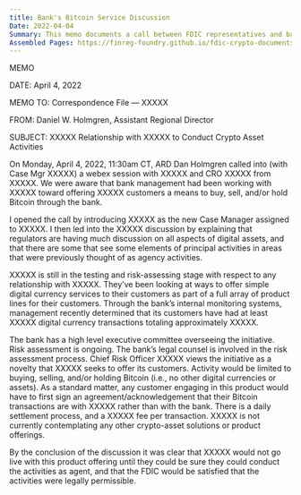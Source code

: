 ```yaml
---
title: Bank's Bitcoin Service Discussion
Date: 2022-04-04
Summary: This memo documents a call between FDIC representatives and bank management regarding the bank's potential relationship with a third party to offer Bitcoin services to customers. The bank was in the testing and risk assessment stage for offering customers the ability to buy, sell, and hold Bitcoin. Bank management noted they had identified approximately XXXXX digital currency transactions by their customers totaling XXXXX. The bank had established an executive committee overseeing the initiative and involved legal counsel in the risk assessment. The proposed activity would be limited to Bitcoin transactions only, with customers required to sign an acknowledgment that transactions would be with the third party rather than the bank. The memo indicates the bank would not proceed with the offering until they could ensure the activities would be conducted as agent and that the FDIC would consider them legally permissible. (AI-generated)
Assembled Pages: https://finreg-foundry.github.io/fdic-crypto-documents//assets/assembled_pages/document_42422.pdf
---
```

MEMO

DATE: April 4, 2022

MEMO TO: Correspondence File — XXXXX

FROM: Daniel W. Holmgren, Assistant Regional Director

SUBJECT: XXXXX Relationship with XXXXX to Conduct Crypto Asset Activities

On Monday, April 4, 2022, 11:30am CT, ARD Dan Holmgren called into (with Case Mgr XXXXX) a webex session with XXXXX and CRO XXXXX from XXXXX. We were aware that bank management had been working with XXXXX toward offering XXXXX customers a means to buy, sell, and/or hold Bitcoin through the bank.

I opened the call by introducing XXXXX as the new Case Manager assigned to XXXXX. I then led into the XXXXX discussion by explaining that regulators are having much discussion on all aspects of digital assets, and that there are some that see some elements of principal activities in areas that were previously thought of as agency activities.

XXXXX is still in the testing and risk-assessing stage with respect to any relationship with XXXXX. They’ve been looking at ways to offer simple digital currency services to their customers as part of a full array of product lines for their customers. Through the bank’s internal monitoring systems, management recently determined that its customers have had at least XXXXX digital currency transactions totaling approximately XXXXX.

The bank has a high level executive committee overseeing the initiative. Risk assessment is ongoing. The bank’s legal counsel is involved in the risk assessment process. Chief Risk Officer XXXXX views the initiative as a novelty that XXXXX seeks to offer its customers. Activity would be limited to buying, selling, and/or holding Bitcoin (i.e., no other digital currencies or assets). As a standard matter, any customer engaging in this product would have to first sign an agreement/acknowledgement that their Bitcoin transactions are with XXXXX rather than with the bank. There is a daily settlement process, and a XXXXX fee per transaction. XXXXX is not currently contemplating any other crypto-asset solutions or product offerings.

By the conclusion of the discussion it was clear that XXXXX would not go live with this product offering until they could be sure they could conduct the activities as agent, and that the FDIC would be satisfied that the activities were legally permissible.